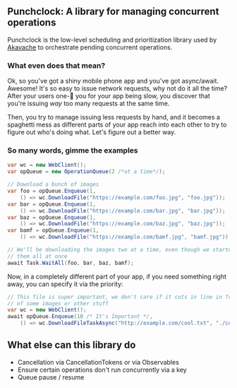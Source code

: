 ## Punchclock: A library for managing concurrent operations

Punchclock is the low-level scheduling and prioritization library used by
[Akavache](https://github.com/github/akavache) to orchestrate pending
concurrent operations.

### What even does that mean?

Ok, so you've got a shiny mobile phone app and you've got async/await.
Awesome! It's so easy to issue network requests, why not do it all the time?
After your users one-:star2: you for your app being slow, you discover that
you're issuing *way* too many requests at the same time. 

Then, you try to manage issuing less requests by hand, and it becomes a
spaghetti mess as different parts of your app reach into each other to try to
figure out who's doing what. Let's figure out a better way.

### So many words, gimme the examples

```cs
var wc = new WebClient();
var opQueue = new OperationQueue(2 /*at a time*/);

// Download a bunch of images
var foo = opQueue.Enqueue(1, 
    () => wc.DownloadFile("https://example.com/foo.jpg", "foo.jpg"));
var bar = opQueue.Enqueue(1, 
    () => wc.DownloadFile("https://example.com/bar.jpg", "bar.jpg"));
var baz = opQueue.Enqueue(1, 
    () => wc.DownloadFile("https://example.com/baz.jpg", "baz.jpg"));
var bamf = opQueue.Enqueue(1, 
    () => wc.DownloadFile("https://example.com/bamf.jpg", "bamf.jpg"));

// We'll be downloading the images two at a time, even though we started 
// them all at once
await Task.WaitAll(foo, bar, baz, bamf);
```

Now, in a completely different part of your app, if you need something right
away, you can specify it via the priority:

```cs
// This file is super important, we don't care if it cuts in line in front
// of some images or other stuff
var wc = new WebClient();
await opQueue.Enqueue(10 /* It's Important */, 
    () => wc.DownloadFileTaskAsync("http://example.com/cool.txt", "./cool.txt"));
```

## What else can this library do

* Cancellation via CancellationTokens or via Observables
* Ensure certain operations don't run concurrently via a key
* Queue pause / resume
